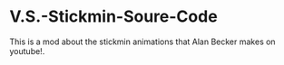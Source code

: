 # V.S.-Stickmin-Soure-Code
This is a mod about the stickmin animations that Alan Becker makes on youtube!.

